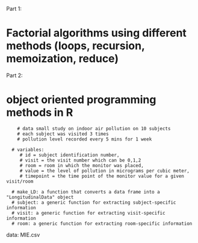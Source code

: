 Part 1:
# Factorial algorithms using different methods (loops, recursion, memoization, reduce)

Part 2: 
# object oriented programming methods in R 
        # data small study on indoor air pollution on 10 subjects
        # each subject was visited 3 times
        # pollution level recorded every 5 mins for 1 week

      # variables: 
         # id = subject identification number, 
         # visit = the visit number which can be 0,1,2 
         # room = room in which the monitor was placed, 
         # value = the level of pollution in micrograms per cubic meter, 
         # timepoint = the time point of the monitor value for a given visit/room

      # make_LD: a function that converts a data frame into a "LongitudinalData" object
      # subject: a generic function for extracting subject-specific information
      # visit: a generic function for extracting visit-specific information
      # room: a generic function for extracting room-specific information


  data: MIE.csv


